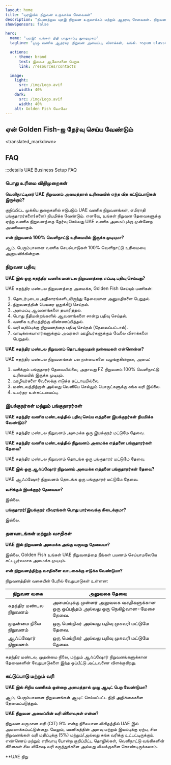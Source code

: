 ```yaml
---
layout: home
title: "யுஏஇயில் நிறுவன உருவாக்க சேவைகள்"
description: "நிபுணத்துவ யுஏஇ நிறுவன உருவாக்கம் மற்றும் ஆதரவு சேவைகள். நிறுவன அமைப்பு, வங்கி, வரி, சட்ட மற்றும் விசா தீர்வுகள். அங்கீகாரத்திற்குப் பிறகு மட்டுமே கட்டணம்."
showSponsors: false

hero:
  name: "யுஏஇ: உங்கள் நிதி பாதுகாப்பு துறைமுகம்"
  tagline: "முழு வணிக ஆதரவு: நிறுவன அமைப்பு, விசாக்கள், வங்கி. <span class='hl'>வெற்றி இல்லை — கட்டணம் இல்லை</span>."

  actions:
    - theme: brand
      text: இலவச ஆலோசனை பெறுக
      link: /resources/contacts

  image:
    light:
      src: /img/Logo.avif
      width: 40%
    dark:
      src: /img/Logo.avif
      width: 40%
    alt: Golden Fish லோகோ
---
```


<FeatureCards :features="[
  {
    title: 'நிறுவன அமைப்பு வழிகாட்டி',
    details: '**Free Zone, Offshore, Mainland, Branch** ஆகியவற்றில் நிறுவனங்களை அமைப்பதற்கான முழுமையான வழிகாட்டி.',
    items: [
      'Free Zones மற்றும் Mainland-ல் 100% வெளிநாட்டு உரிமை கிடைக்கும்',
      'குறைந்த வரி விகிதங்கள் - 9% நிறுவன வரி மட்டுமே',
      'நாணய கட்டுப்பாடுகள் இல்லை - எளிதான மூலதன திரும்பப்பெறுதல்'
    ],
    linkText: 'மேலும் அறிக',
    link: '/uae-business/offer/company-registration/',
    icon: {
      light: '/img/iStock-2051326997.avif',
      dark: '/img/iStock-1448478309.jpg',
      alt: 'நிறுவன அமைப்பு வழிகாட்டி'
    }
  },
  {
    title: 'வங்கி கணக்கு திறத்தல்',
    details: 'யுஏஇயின் நம்பகமான வங்கிகளுடன் வணிக அல்லது தனிப்பட்ட வங்கி கணக்குகளை எளிதாக திறக்கவும்.',
    items: [
      'அரசு அங்கீகாரங்களுக்கான முழு PRO சேவைகள்',
      'முழுமையான வங்கி தொகுப்பு அமைப்பு',
      '**96% வெற்றி விகிதம்**',
    ],
    linkText: 'மேலும் அறிக',
    link: '/uae-business/offer/banking/',
    icon: {
      light: '/img/iStock-2153786564.avif',
      dark: '/img/iStock-2166793628.avif',
      alt: 'வங்கி சேவைகள்'
    }
  },
  {
    title: 'Golden Visa & குடியிருப்பு',
    details: 'தடையற்ற விண்ணப்ப செயல்முறை மூலம் நீண்டகால குடியிருப்புக்கான யுஏஇ **Golden Visa** பெறுக.',
    items: [
      '**ஒவ்வொரு 6 மாதங்களுக்கும் யுஏஇக்குள் நுழைய தேவையில்லை**',
      'தகுதி நிபந்தனைகளை பராமரிக்கும் போது புதுப்பிப்பு விருப்பத்துடன் 10 ஆண்டுகள் செல்லுபடியாகும்',
      '92% வெற்றி விகிதம்',
    ],
    linkText: 'மேலும் அறிக',
    link: '/uae-business/offer/golden-visa/',
    icon: {
      light: '/img/iStock-1312241253.avif',
      dark: '/img/ILONMASKID.webp',
      alt: 'விசா சேவைகள்'
    }
  },
]" />

<FeatureCards :features="[
  {
    title: 'இணக்க சேவைகள்',
    details: 'ESR அறிக்கைகள் மற்றும் UBO தாக்கல்கள் உட்பட சிக்கலான யுஏஇ ஒழுங்குமுறை தேவைகளில் எங்கள் நிபுணர்கள் உங்களுக்கு வழிகாட்டுகிறார்கள்.',
    items: [],
    linkText: 'மேலும் அறிக',
    link: '/uae-business/company-registration/Protect-Your-Business',
    icon: {
      light: '/img/iStock-1299393716.avif',
      dark: '/img/iStock-2149731304.avif',
      alt: 'இணக்க சேவைகள்'
    }
  },
  {
    title: 'நிறுவன வரி & VAT',
    details: 'Federal Tax Authority (FTA) உடன் நிறுவன வரி மற்றும் VAT கடமைகளுக்கு இணங்க நிபுணர் ஆலோசனை உறுதி செய்கிறது.',
    items: [],
    linkText: 'மேலும் அறிக',
    link: '/uae-business/company-registration/accounting-legal',
    icon: {
      light: '/img/iStock-1018285934.avif',
      dark: '/img/iStock-584576538.avif',
      alt: 'வரி சேவைகள்'
    }
  },
  {
    title: 'சட்ட சேவைகள்',
    details: 'M&As, நிறுவன மறுசீரமைப்பு, நிதியளிப்பு மற்றும் சர்ச்சை தீர்வு தொடர்பான யுஏஇ சட்டங்களில் சட்டக் குழு ஆலோசனை வழங்குகிறது.',
    items: [],
    linkText: 'மேலும் அறிக',
    link: '/uae-business/company-registration/Protect-Your-Business',
    icon: {
      light: '/img/iStock-650045508.avif',
      dark: '/img/iStock-1498627598.avif',
      alt: 'சட்ட சேவைகள்'
    }
  },
  {
    title: 'கணக்கியல் & ஊதியப்பட்டியல்',
    details: 'எங்கள் கணக்காளர்கள் நிதியை நிர்வகித்து, கணக்கு வைத்தல், சரிசெய்தல், ஊதியப்பட்டியல் மற்றும் தணிக்கை ஆதரவை வழங்கி, வேலைவாய்ப்பு செலவுகளை சேமிக்கிறார்கள்.',
    items: [],
    linkText: 'மேலும் அறிக',
    link: '/resources/contacts',
    icon: {
      light: '/img/iStock-1022793868.avif',
      dark: '/img/iStock-1320130292.jpg',
      alt: 'கணக்கியல் சேவைகள்'
    }
  },
]" />

## ஏன் Golden Fish-ஐ தேர்வு செய்ய வேண்டும்

<BenefitsList :features="[
  {
    icon: '🏢',
    title: 'உள்ளூர் UAE நிபுணத்துவம்',
    text: 'துபாயில் உள்ள அர்ப்பணிப்பு மிக்க நிபுணர்கள் செயல்முறையின் ஒவ்வொரு படியிலும் நிபுணத்துவ வழிகாட்டுதலை வழங்குகிறார்கள்.'
  },
  {
    icon: '📊',
    title: 'நிரூபிக்கப்பட்ட வெற்றி விகிதம்',
    text: 'எங்களின் பிரீமியம் செயலாக்கத்தின் மூலம் நூற்றுக்கணக்கான விசாக்கள், வங்கி கணக்குகள் மற்றும் நிறுவன பதிவுகளுடன் 90% க்கும் மேல் ஒப்புதல் விகிதம்.'
  },
  {
    icon: '💸',
    title: '**வெற்றி அடிப்படையிலான கட்டணங்கள்**',
    text: '[ஒப்புதலுக்குப் பிறகு மட்டுமே செலுத்துங்கள்](/uae-business/benefits/success-based-fees). மறைக்கப்பட்ட செலவுகள் இல்லாமல் முழுமையான வெளிப்படைத்தன்மை.'
  },
]" />

<translated_markdown>
## FAQ

:::details UAE Business Setup FAQ

### பொது உரிமை விதிமுறைகள்

**வெளிநாட்டினர் UAE நிறுவனம் அமைத்தால் உரிமையில் எந்த வித கட்டுப்பாடுகள் இருக்கும்?**

குறிப்பிட்ட முக்கிய துறைகளில் ஈடுபடும் UAE வணிக நிறுவனங்கள், எமிராதி பங்குதாரர்களை(களை) நியமிக்க வேண்டும். எனவே, உங்கள் நிறுவன தேவைகளுக்கு ஏற்ற வணிக நிறுவனத்தை தேர்வு செய்வது UAE வணிக அமைப்புக்கு முன்னேற அவசியமாகும்.

**என் நிறுவனம் 100% வெளிநாட்டு உரிமையில் இருக்க முடியுமா?**

ஆம், பெரும்பாலான வணிக செயல்பாடுகள் 100% வெளிநாட்டு உரிமையை அனுபவிக்கின்றன.

### நிறுவன பதிவு

**UAE இல் ஒரு சுதந்திர வணிக மண்டல நிறுவனத்தை எப்படி பதிவு செய்வது?**

UAE சுதந்திர மண்டல நிறுவனத்தை அமைக்க, Golden Fish செய்யும் பணிகள்:

1. தொடர்புடைய அதிகாரங்களிடமிருந்து தேவையான அனுமதிகளை பெறுதல்.
2. நிறுவனத்தின் பெயரை ஒதுக்கீடு செய்தல்.
3. அமைப்பு ஆவணங்களை தயாரித்தல்.
4. பொது நீதிமன்றங்களில் ஆவணங்களை சான்று பதிவு செய்தல்.
5. வணிக உரிமத்திற்கு விண்ணப்பித்தல்.
6. வரி மதிப்புக்கு நிறுவனத்தை பதிவு செய்தல் (தேவைப்பட்டால்).
7. வாடிக்கையாளர்களுக்கும் அவர்கள் ஊழியர்களுக்கும் வேலை விசாக்களை பெறுதல்.

**UAE சுதந்திர மண்டல நிறுவனம் தொடங்குவதன் நன்மைகள் என்னென்ன?**

UAE சுதந்திர மண்டல நிறுவனங்கள் பல நன்மைகளை வழங்குகின்றன, அவை:

1. வசிக்கும் பங்குதாரர் தேவையில்லை, அதாவது FZ நிறுவனம் 100% வெளிநாட்டு உரிமையில் இருக்க முடியும்.
2. ஊழியர்களை வேலைக்கு எடுக்க கட்டாயமில்லை.
3. மண்டலத்திற்குள் அல்லது வெளியே செல்லும் பொருட்களுக்கு சுங்க வரி இல்லை.
4. உயர்தர உள்கட்டமைப்பு.

### இயக்குநர்கள் மற்றும் பங்குதாரர்கள்

**UAE சுதந்திர வணிக மண்டலத்தில் பதிவு செய்ய எத்தனை இயக்குநர்கள் நியமிக்க வேண்டும்?**

UAE சுதந்திர மண்டல நிறுவனம் அமைக்க ஒரு இயக்குநர் மட்டுமே தேவை.

**UAE சுதந்திர வணிக மண்டலத்தில் நிறுவனம் அமைக்க எத்தனை பங்குதாரர்கள் தேவை?**

UAE சுதந்திர மண்டல நிறுவனம் தொடங்க ஒரு பங்குதாரர் மட்டுமே தேவை.

**UAE இல் ஒரு ஆஃப்ஷோர் நிறுவனம் அமைக்க எத்தனை பங்குதாரர்கள் தேவை?**

UAE ஆஃப்ஷோர் நிறுவனம் தொடங்க ஒரு பங்குதாரர் மட்டுமே தேவை.

**வசிக்கும் இயக்குநர் தேவையா?**

இல்லை.

**பங்குதாரர்/இயக்குநர் விவரங்கள் பொது பார்வைக்கு கிடைக்குமா?**

இல்லை.

### தளவாடங்கள் மற்றும் வசதிகள்

**UAE இல் நிறுவனம் அமைக்க அங்கு வருவது தேவையா?**

இல்லை, Golden Fish உங்கள் UAE நிறுவனத்தை நீங்கள் பயணம் செய்யாமலேயே சட்டபூர்வமாக அமைக்க முடியும்.

**என் நிறுவனத்திற்கு வசதிகளை வாடகைக்கு எடுக்க வேண்டுமா?**

நிறுவனத்தின் வகையின் பேரில் வேறுபாடுகள் உள்ளன:

| நிறுவன வகை      | அலுவலக தேவை                                                                      |
| ----------------- | --------------------------------------------------------------------------------------- |
| சுதந்திர மண்டல நிறுவனம் | அமைப்புக்கு முன்னர் அலுவலக வசதிகளுக்கான ஒரு ஒப்பந்தம் அல்லது ஒரு நெகிழ்வான-மேசை தேவை. |
| முதன்மை நிலை நிறுவனம்  | ஒரு மெய்நிகர் அல்லது பதிவு முகவரி மட்டுமே தேவை.                                         |
| ஆஃப்ஷோர் நிறுவனம்  | ஒரு மெய்நிகர் அல்லது பதிவு முகவரி மட்டுமே தேவை.                                         |

சுதந்திர மண்டல, முதன்மை நிலை, மற்றும் ஆஃப்ஷோர் நிறுவனங்களுக்கான தேவைகளின் வேறுபாடுகளை இந்த ஒப்பீட்டு அட்டவணை விளக்குகிறது.

### கட்டுப்பாடு மற்றும் வரி

**UAE இல் சிறிய வணிகம் ஒன்றை அமைத்தால் முழு ஆடிட் பெற வேண்டுமா?**

ஆம், பெரும்பாலான நிறுவனங்கள் ஆடிட் செய்யப்பட்ட நிதி அறிக்கைகளை தேவைப்படுத்தும்.

**UAE நிறுவன அமைப்பின் வரி விளைவுகள் என்ன?**

நிறுவன வருமான வரி (CIT) 9% என்ற நிலையான விகிதத்தில் UAE இல் அமலாக்கப்பட்டுள்ளது. மேலும், வணிகத்தின் அளவு மற்றும் இயல்புக்கு ஏற்ப, சில நிறுவனங்கள் வரி மதிப்புக்கு (5%) மற்றும்/அல்லது சுங்க வரிக்கு உட்பட்டிருக்கும். எண்ணெய் மற்றும் எரிவாயு போன்ற குறிப்பிட்ட தொழில்கள், வெளிநாட்டு வங்கிகளின் கிளைகள் சில விசேஷ வரி கருத்துக்களை அல்லது விலக்குகளை கொண்டிருக்கலாம்.

**UAE நிறு